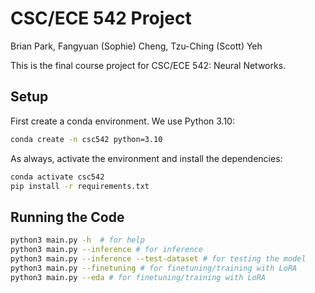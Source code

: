 # CSC/ECE 542 Project

Brian Park, Fangyuan (Sophie) Cheng, Tzu-Ching (Scott) Yeh

This is the final course project for CSC/ECE 542: Neural Networks.

## Setup

First create a conda environment. We use Python 3.10:

```sh
conda create -n csc542 python=3.10
```

As always, activate the environment and install the dependencies:

```sh
conda activate csc542
pip install -r requirements.txt
```

## Running the Code

```sh
python3 main.py -h  # for help
python3 main.py --inference # for inference
python3 main.py --inference --test-dataset # for testing the model
python3 main.py --finetuning # for finetuning/training with LoRA
python3 main.py --eda # for finetuning/training with LoRA
```
